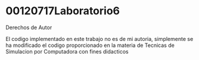 # 00120717Laboratorio6
Derechos de Autor

El codigo implementado en este trabajo no es de mi autoria, 
simplemente se ha modificado el codigo proporcionado en la materia de Tecnicas de Simulacion por Computadora
con fines didacticos
